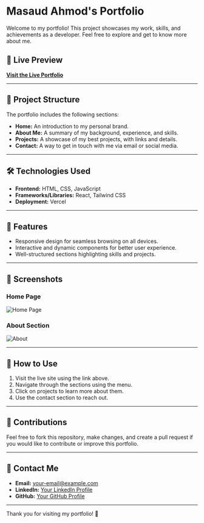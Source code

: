 # Masaud Ahmod's Portfolio

Welcome to my portfolio! This project showcases my work, skills, and achievements as a developer. Feel free to explore and get to know more about me.

## 🌟 Live Preview
**[Visit the Live Portfolio](https://masaud-ahmod-0-git-main-masaud-ahmods-projects.vercel.app/)**

---

## 📂 Project Structure

The portfolio includes the following sections:

- **Home:** An introduction to my personal brand.
- **About Me:** A summary of my background, experience, and skills.
- **Projects:** A showcase of my best projects, with links and details.
- **Contact:** A way to get in touch with me via email or social media.

---

## 🛠️ Technologies Used

- **Frontend:** HTML, CSS, JavaScript
- **Frameworks/Libraries:** React, Tailwind CSS
- **Deployment:** Vercel

---

## 🚀 Features

- Responsive design for seamless browsing on all devices.
- Interactive and dynamic components for better user experience.
- Well-structured sections highlighting skills and projects.

---

## 📸 Screenshots

### Home Page
![Home Page](https://i.ibb.co.com/zrMwgh0/Screenshot-2024-12-30-120816.png)

### About Section
![About](https://i.ibb.co.com/LSpWGJc/Screenshot-2024-12-30-120847.png)

---

## 📝 How to Use

1. Visit the live site using the link above.
2. Navigate through the sections using the menu.
3. Click on projects to learn more about them.
4. Use the contact section to reach out.

---

## 🤝 Contributions

Feel free to fork this repository, make changes, and create a pull request if you would like to contribute or improve this portfolio.

---

## 📧 Contact Me

- **Email:** [your-email@example.com](mailto:masaudahmod@gmail.com)
- **LinkedIn:** [Your LinkedIn Profile](https://www.linkedin.com/in/)
- **GitHub:** [Your GitHub Profile](https://github.com/masaudahmod)

---

Thank you for visiting my portfolio! 🌟
